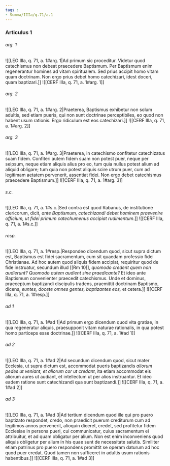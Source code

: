 ```yaml
---
tags : 
- Summa/IIIa/q.71/a.1
---
```


### Articulus 1

###### arg. 1
![[LEO IIIa, q. 71, a. 1#arg. 1|Ad primum sic proceditur. Videtur quod catechismus non debeat praecedere Baptismum. Per Baptismum enim regenerantur homines ad vitam spiritualem. Sed prius accipit homo vitam quam doctrinam. Non ergo prius debet homo catechizari, idest doceri, quam baptizari.]]
![[CERF IIIa, q. 71, a. 1#arg. 1]]

###### arg. 2
![[LEO IIIa, q. 71, a. 1#arg. 2|Praeterea, Baptismus exhibetur non solum adultis, sed etiam pueris, qui non sunt doctrinae perceptibiles, eo quod non habent usum rationis. Ergo ridiculum est eos catechizari.]]
![[CERF IIIa, q. 71, a. 1#arg. 2]]

###### arg. 3
![[LEO IIIa, q. 71, a. 1#arg. 3|Praeterea, in catechismo confitetur catechizatus suam fidem. Confiteri autem fidem suam non potest puer, neque per seipsum, neque etiam aliquis alius pro eo, tum quia nullus potest alium ad aliquid obligare; tum quia non potest aliquis scire utrum puer, cum ad legitimam aetatem pervenerit, assentiat fidei. Non ergo debet catechismus praecedere Baptismum.]]
![[CERF IIIa, q. 71, a. 1#arg. 3]]

###### s.c.
![[LEO IIIa, q. 71, a. 1#s.c.|Sed contra est quod Rabanus, de institutione clericorum, dicit, *ante Baptismum, catechizandi debet hominem praevenire officium, ut fidei primum catechumenus accipiat rudimentum*.]]
![[CERF IIIa, q. 71, a. 1#s.c.]]

###### resp.
![[LEO IIIa, q. 71, a. 1#resp.|Respondeo dicendum quod, sicut supra dictum est, Baptismus est fidei sacramentum, cum sit quaedam professio fidei Christianae. Ad hoc autem quod aliquis fidem accipiat, requiritur quod de fide instruatur, secundum illud [[Rm 10]], *quomodo credent quem non audierunt? Quomodo autem audient sine praedicante?* Et ideo ante Baptismum convenienter praecedit catechismus. Unde et dominus, praeceptum baptizandi discipulis tradens, praemittit doctrinam Baptismo, dicens, *euntes, docete omnes gentes, baptizantes eos,* et cetera.]]
![[CERF IIIa, q. 71, a. 1#resp.]]

###### ad 1
![[LEO IIIa, q. 71, a. 1#ad 1|Ad primum ergo dicendum quod vita gratiae, in qua regeneratur aliquis, praesupponit vitam naturae rationalis, in qua potest homo particeps esse doctrinae.]]
![[CERF IIIa, q. 71, a. 1#ad 1]]

###### ad 2
![[LEO IIIa, q. 71, a. 1#ad 2|Ad secundum dicendum quod, sicut mater Ecclesia, ut supra dictum est, accommodat pueris baptizandis *aliorum pedes ut veniant, et aliorum cor ut credant*, ita etiam accommodat eis aliorum aures ut audiant, et intellectum ut per alios instruantur. Et ideo eadem ratione sunt catechizandi qua sunt baptizandi.]]
![[CERF IIIa, q. 71, a. 1#ad 2]]

###### ad 3
![[LEO IIIa, q. 71, a. 1#ad 3|Ad tertium dicendum quod ille qui pro puero baptizato respondet, credo, non praedicit puerum crediturum cum ad legitimos annos pervenerit, alioquin diceret, credet, sed profitetur fidem Ecclesiae in persona pueri, cui communicatur, cuius sacramentum ei attribuitur, et ad quam obligatur per alium. Non est enim inconveniens quod aliquis obligetur per alium in his quae sunt de necessitate salutis. Similiter etiam patrinus pro puero respondens promittit se operam daturum ad hoc quod puer credat. Quod tamen non sufficeret in adultis usum rationis habentibus.]]
![[CERF IIIa, q. 71, a. 1#ad 3]]

